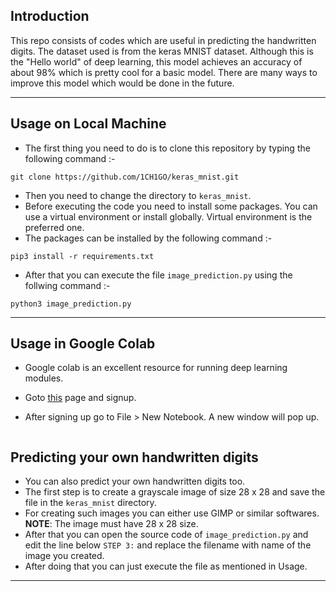 ## Introduction

This repo consists of codes which are useful in predicting the handwritten digits. The dataset used is from the keras MNIST dataset. Although this is the "Hello world" of deep learning, this model achieves an accuracy of about 98% which is pretty cool for a basic model. There are many ways to improve this model which would be done in the future.

---

## Usage on Local Machine
* The first thing you need to do is to clone this repository by typing the following command :-

`git clone https://github.com/1CH1GO/keras_mnist.git`

* Then you need to change the directory to `keras_mnist`.
* Before executing the code you need to install some packages. You can use a virtual environment or install globally. Virtual environment is the preferred one.
* The packages can be installed by the following command :-

`pip3 install -r requirements.txt`

* After that you can execute the file `image_prediction.py` using the follwing command :-

`python3 image_prediction.py`

---

## Usage in Google Colab
* Google colab is an excellent resource for running deep learning modules.
* Goto [this](https://colab.research.google.com/notebooks/intro.ipynb) page and signup.

* After signing up go to File > New Notebook. A new window will pop up.

![]()

## Predicting your own handwritten digits
* You can also predict your own handwritten digits too.
* The first step is to create a grayscale image of size 28 x 28 and save the file in the `keras_mnist` directory.
* For creating such images you can either use GIMP or similar softwares.</br>
**NOTE**: The image must have 28 x 28 size.
* After that you can open the source code of `image_prediction.py` and edit the line below `STEP 3:` and replace the filename with name of the image you created.
* After doing that you can just execute the file as mentioned in Usage.

---


